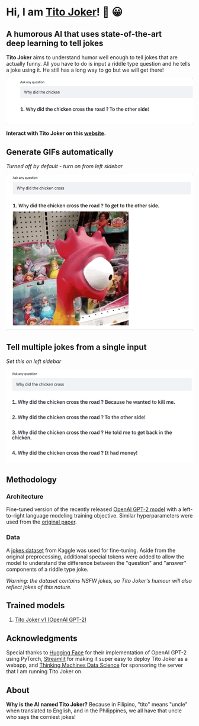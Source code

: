 # Hi, I am [Tito Joker](http://streamlit.thinkingmachin.es:8080/)! :wave: :grinning:
## A humorous AI that uses state-of-the-art deep learning to tell jokes

**Tito Joker** aims to understand humor well enough to tell jokes that are actually funny. All you have to do is input a riddle type question and he tells a joke using it. He still has a long way to go but we will get there!

![](typing.gif)

**Interact with Tito Joker on this [website](http://streamlit.thinkingmachin.es:8080/).**

## Generate GIFs automatically 
*Turned off by default - turn on from left sidebar*

![](gif_generator.gif)

## Tell multiple jokes from a single input
*Set this on left sidebar*

<img src="multiple.png" width="700">

## Methodology

### Architecture
Fine-tuned version of the recently released [OpenAI GPT-2 model](https://openai.com/blog/gpt-2-1-5b-release/) with a left-to-right language modeling training objective. Similar hyperparameters were used from the [original paper](https://d4mucfpksywv.cloudfront.net/better-language-models/language_models_are_unsupervised_multitask_learners.pdf).

### Data
A [jokes dataset](https://www.kaggle.com/abhinavmoudgil95/short-jokes) from Kaggle was used for fine-tuning. Aside from the original preprocessing, additional special tokens were added to allow the model to understand the difference between the "question" and "answer" components of a riddle type joke.

*Warning: the dataset contains NSFW jokes, so Tito Joker's humour will also reflect jokes of this nature.*

## Trained models
1. [Tito Joker v1 (OpenAI GPT-2)](https://storage.googleapis.com/joke-generator-model1/model1.zip)

## Acknowledgments

Special thanks to [Hugging Face](https://huggingface.co/) for their implementation of OpenAI GPT-2 using PyTorch, [Streamlit](https://streamlit.io/) for making it super easy to deploy Tito Joker as a webapp, and [Thinking Machines Data Science](https://thinkingmachin.es/) for sponsoring the server that I am running Tito Joker on.

## About

**Why is the AI named Tito Joker?** Because in Filipino, "tito" means "uncle" when translated to English, and in the Philippines, we all have that uncle who says the corniest jokes!
